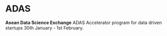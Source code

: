 # ADAS
 **Asean Data Science Exchange**
ADAS Accelerator program for data driven startups 30th January - 1st February.
